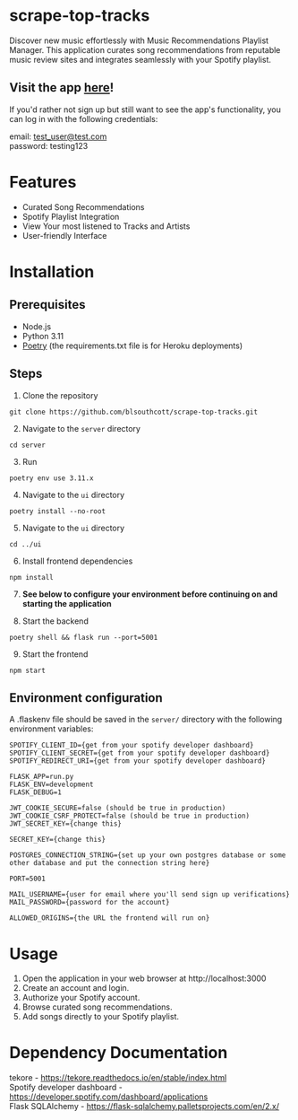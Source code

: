 # scrape-top-tracks
Discover new music effortlessly with Music Recommendations Playlist Manager. This application curates song recommendations from reputable music review sites and integrates seamlessly with your Spotify playlist.

## Visit the app [here](https://top-tracks-a3b9b29d489d.herokuapp.com/)!

If you'd rather not sign up but still want to see the app's functionality, you can log in with the following credentials:

email: test_user@test.com  
password: testing123

# Features
- Curated Song Recommendations
- Spotify Playlist Integration
- View Your most listened to Tracks and Artists
- User-friendly Interface

# Installation

## Prerequisites
- Node.js
- Python 3.11
- [Poetry](https://python-poetry.org) (the requirements.txt file is for Heroku deployments)

## Steps
1. Clone the repository
```
git clone https://github.com/blsouthcott/scrape-top-tracks.git
```

2. Navigate to the `server` directory
```
cd server
```

3. Run
```
poetry env use 3.11.x
```

4. Navigate to the `ui` directory
```
poetry install --no-root
```

5. Navigate to the `ui` directory
```
cd ../ui
```

6. Install frontend dependencies
```
npm install
```

7. **See below to configure your environment before continuing on and starting the application**

8. Start the backend
```
poetry shell && flask run --port=5001
```

9. Start the frontend
```
npm start
```

## Environment configuration
A .flaskenv file should be saved in the `server/` directory with the following environment variables:
```
SPOTIFY_CLIENT_ID={get from your spotify developer dashboard}
SPOTIFY_CLIENT_SECRET={get from your spotify developer dashboard}
SPOTIFY_REDIRECT_URI={get from your spotify developer dashboard}

FLASK_APP=run.py
FLASK_ENV=development
FLASK_DEBUG=1

JWT_COOKIE_SECURE=false (should be true in production)
JWT_COOKIE_CSRF_PROTECT=false (should be true in production)
JWT_SECRET_KEY={change this}

SECRET_KEY={change this}

POSTGRES_CONNECTION_STRING={set up your own postgres database or some other database and put the connection string here}

PORT=5001

MAIL_USERNAME={user for email where you'll send sign up verifications}
MAIL_PASSWORD={password for the account}

ALLOWED_ORIGINS={the URL the frontend will run on}
```

# Usage
1. Open the application in your web browser at http://localhost:3000
2. Create an account and login.
3. Authorize your Spotify account.
4. Browse curated song recommendations.
5. Add songs directly to your Spotify playlist.

# Dependency Documentation
tekore - https://tekore.readthedocs.io/en/stable/index.html  
Spotify developer dashboard - https://developer.spotify.com/dashboard/applications  
Flask SQLAlchemy - https://flask-sqlalchemy.palletsprojects.com/en/2.x/

